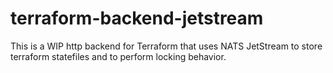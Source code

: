 # terraform-backend-jetstream

This is a WIP http backend for Terraform that uses NATS JetStream to store terraform statefiles and to perform locking behavior.
